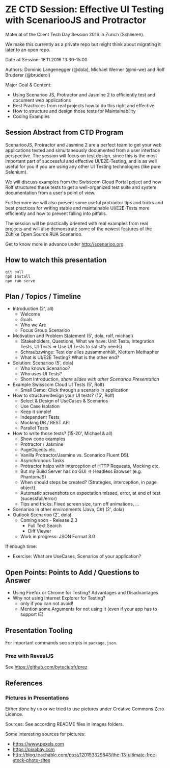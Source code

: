 # ZE CTD Session: Effective UI Testing with ScenariooJS and Protractor

Material of the Client Tech Day Session 2016 in Zurich (Schlieren).

We make this currently as a private repo but might think about migrating it later to an open repo.

Date of Session: 18.11.2016 13:30-15:00

Authors: Dominic Langenegger (@dola), Michael Werner (@mi-we) and Rolf Bruderer (@bruderol)

Major Goal & Content: 
* Using Scenarioo JS, Protractor and Jasmine 2 to efficiently test and document web applications
* Best Practicces from real projects how to do this right and effective
* How to structure and design those tests for Maintainability
* Coding Examples

## Session Abstract from CTD Program

ScenariooJS, Protractor and Jasmine 2 are a perfect team to get your web applications tested and simultaneously documented from a user interface perspective. The session will focus on test design, since this is the most 
important part of successful and effective UI/E2E-Testing, and is as well useful for you if you are using any other UI Testing technologies (like pure Selenium).

We will discuss examples from the Swisscom Cloud Portal poject and how Rolf structured these tests to get a well-organized test suite and system documentation from a user's point of view. 

Furthermore we will also present some useful protractor tips and tricks and best practices for writing stable and maintainable UI/E2E-Tests more efficiently and how to prevent falling into pitfalls.

The session will be practically oriented with real examples from real projects and will also demonstrate some of the newest features of the Zühlke Open Source RUA Scenarioo. 

Get to know more in advance under http://scenarioo.org

## How to watch this presentation

```
git pull
npm install
npm run serve
```

## Plan / Topics / Timeline

 - Introduction (2', all)
     - Welcome
     - Goals
     - Who we Are
     - Focus Group Scenarioo
 - Motivation and Problem Statement (5', dola, rolf, michael)
   - (Stakeholders, Questions, What we have: Unit Tests, Integration Tests, UI Tests => Use UI Tests to satistfy needs)
   - Schraubzwinge: Test der alles zusammenhält, Klettern Methapher
   - What is UI/E2E Testing? What is the other end?
 - Solution: Scenarioo (5', dola)
   - Who knows Scenarioo?
   - Who uses UI Tests?
   - Short Introduction, _share slides with other Scenarioo Presentation_
 - Example Swisscom Cloud UI Tests (5', Rolf)
    - Small Demo: Click through a scenario in application
 - How to structure/design your UI tests? (15', Rolf)    
	- Select & Design of UseCases & Scenarios	
	- Use Case Isolation
	- Keep it simple!	
	- Independent Tests
	- Mocking DB / REST API
	- Parallel Tests
 - How to write those tests? (15-20', Michael & all)
   - Show code examples
   - Protractor / Jasmine
   - PageObjects etc.
   - Vanilla Protractor/Jasmine vs. Scenarioo Fluent DSL
   - Asynchronous Tasks
   - Protractor helps with interception of HTTP Requests, Mocking etc.
   - But my Build Server has no GUI => Headless Browser (e.g. PhantomJS)
   - When should steps be created? (Strategies, interception, in page object)
   - Automatic screenshots on expectation missed, error, at end of test (sucessfull/error)
   - Tips and tricks: Fixed screen size, turn off animations, ...
 - Scenarioo in other environments (Java, C#) (2', dola)
 - Outlook Scenarioo (2', dola)
    - Coming soon - Release 2.3
       - Full Text Search
       - Diff Viewer
	- Work in progress: JSON Format 3.0

If enough time:
 - Exercise: What are UseCases, Scenarios of your application?

## Open Points: Points to Add / Questions to Answer

* Using Firefox or Chrome for Testing? Advantages and Disadvantages
* Why not using Internet Explorer for Testing?
    * only if you can not avoid!
    * Mention some Arguments for not using it (even if your app has to support IE)

## Presentation Tooling

For important commands see scripts in `package.json`.

### Prez with RevealJS

See https://github.com/byteclubfr/prez

## References

### Pictures in Presentations

Either done by us or we tried to use pictures under Creative Commons Zero Licence.

Sources: See according README files in images folders.

Some interesting sources for pictures:

* https://www.pexels.com
* https://pixabay.com
* http://blog.teachable.com/post/120193329843/the-13-ultimate-free-stock-photo-sites
